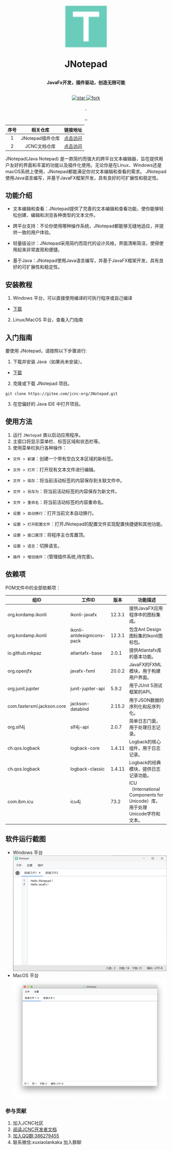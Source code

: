 <p align="center">
  <img src="src/main/resources/img/icon.svg" alt="JNotepad Icon">
<h1 align="center" style="margin: 30px 0 30px; font-weight: bold;">JNotepad</h1>
<h4 align="center" style="margin: 30px 0 30px; font-weight: bold;">JavaFx开发，插件驱动，创造无限可能</h4>

<p align="center">
    <a href='https://gitee.com/jcnc-org/JNotepad/stargazers'><img
            src='https://gitee.com/jcnc-org/JNotepad/badge/star.svg?theme=dark' alt='star'>
    </a>
    <a href='https://gitee.com/jcnc-org/JNotepad/members'><img 
            src='https://gitee.com/jcnc-org/JNotepad/badge/fork.svg?theme=dark' alt='fork'>
    </a>
</p>
<p align="center">
    <a href="https://gitee.com/jcnc-org/JNotepad/blob/master/LICENSE">
        <img src="https://img.shields.io/badge/%20license-GPL--3.0%20-blue" alt="">
    </a>
    <a href="https://gitee.com/jcnc-org/JNotepad/blob/master/LICENSE">
        <img src="https://img.shields.io/badge/version-v1.1.12-blue" alt="">
    </a>
</p>
<p align="center">
    <a href="https://gitee.com/jcnc-org/JNotepad/releases">
        <img src="https://img.shields.io/badge/Windows-Passing-49%2C198%2C84.svg?style=falt&logo=Windows" alt="">
    </a>
    <a href="https://gitee.com/jcnc-org/JNotepad/releases">
        <img src="https://img.shields.io/badge/Ubuntu-Passing-49%2C198%2C84.svg?style=falt&logo=Ubuntu" alt="">
    </a>
    <a href="https://gitee.com/jcnc-org/JNotepad/releases">
        <img src="https://img.shields.io/badge/MacOS-Passing-49%2C198%2C84.svg?style=falt&logo=Apple" alt="">
    </a>
</p>


[jnotepad-official-plugins]:https://gitee.com/jcnc-org/jnotepad-official-plugins
[jcnc-docs]:https://gitee.com/jcnc-org/docs


| 序号  | 相关仓库          |  链接地址                              |
|:---: | :---------------: |  :-----------------------------------:|
|1     | JNotepad插件仓库   | [点击访问][jnotepad-official-plugins]  |
|2     | JCNC文档仓库       | [点击访问][jcnc-docs]                  |

JNotepad(Java Notepad)
是一款简约而强大的跨平台文本编辑器，旨在提供用户友好的界面和丰富的功能以及插件化使用。无论你是在Linux、Windows还是macOS系统上使用，JNotepad都能满足你对文本编辑和查看的需求。
JNotepad使用Java语言编写，并基于JavaFX框架开发，具有良好的可扩展性和稳定性。

## 功能介绍

- 文本编辑和查看：JNotepad提供了完善的文本编辑和查看功能，使你能够轻松创建、编辑和浏览各种类型的文本文件。

- 跨平台支持：不论你使用哪种操作系统，JNotepad都能够无缝地适应，并提供一致的用户体验。

- 轻量级设计：JNotepad采用简约而现代的设计风格，界面清晰简洁，使得使用起来非常直观和便捷。

- 基于Java：JNotepad使用Java语言编写，并基于JavaFX框架开发，具有良好的可扩展性和稳定性。

## 安装教程

1. Windows 平台，可以直接使用编译的可执行程序或自己编译

[gitee-download]: https://gitee.com/jcnc-org/JNotepad/releases

[java-download]: https://www.oracle.com/cn/java/technologies/downloads/

[qq-url]: http://qm.qq.com/cgi-bin/qm/qr?_wv=1027&k=zOfwWb1lcle68cbEdJCjSIp3Itx0nEC0&authKey=bOsZFT9OVYZpZQbS6IYO4onBQoeBorF5nanMEi1G%2FgPbzmUkOweXBo9qB0G34R5K&noverify=0&group_code=386279455

[docs-url]: https://gitee.com/jcnc-org/docs

- [下载][gitee-download]

2. Linux/MacOS 平台，查看入门指南

## 入门指南

要使用 JNotepad，请按照以下步骤进行:

1. 下载并安装 Java（如果尚未安装）。

- [下载][gitee-download]

2. 克隆或下载 JNotepad 项目。

<pre><code>git clone https://gitee.com/jcnc-org/JNotepad.git</code></pre>

3. 在您偏好的 Java IDE 中打开项目。

## 使用方法

1. 运行 `JNotepad` 类以启动应用程序。
2. 主窗口将显示菜单栏、标签区域和状态栏等。
3. 使用菜单栏执行各种操作：

- `文件 > 新建`：创建一个带有空白文本区域的新标签。
- `文件 > 打开`：打开现有文本文件进行编辑。
- `文件 > 保存`：将当前活动标签的内容保存到关联文件中。
- `文件 > 另存为`：将当前活动标签的内容保存为新文件。
- `文件 > 重命名`：将当前活动标签的内容重命名。


- `设置 > 自动换行`：打开当前文本自动换行。
- `设置 > 打开配置文件`：打开JNotepad的配置文件实现配置快捷键和其他功能。
- `设置 > 窗口置顶`：将程序主仓库置顶。
- `设置 > 语言`：切换语言。


- `插件 > 增加插件`：(管理插件系统,待完善)。

## 依赖项

POM文件中的全部依赖项：

| 组ID                        | 工件ID                       | 版本     | 功能描述                                                         |
|----------------------------|----------------------------|--------|--------------------------------------------------------------|
| org.kordamp.ikonli         | ikonli-javafx              | 12.3.1 | 提供JavaFX应用程序中的图标集成。                                          |
| org.kordamp.ikonli         | ikonli-antdesignicons-pack | 12.3.1 | 包含Ant Design图标集的Ikonli图标包。                                   |
| io.github.mkpaz            | atlantafx-base             | 2.0.1  | 提供Atlantafx库的基本功能。                                           |
| org.openjfx                | javafx-fxml                | 20.0.2 | JavaFX的FXML模块，用于构建用户界面。                                      |
| org.junit.jupiter          | junit-jupiter-api          | 5.9.2  | 用于JUnit 5测试框架的API。                                           |
| com.fasterxml.jackson.core | jackson-databind           | 2.15.2 | 用于JSON数据的序列化和反序列化。                                           |
| org.slf4j                  | slf4j-api                  | 2.0.7  | 简单日志门面，用于处理日志记录。                                             |
| ch.qos.logback             | logback-core               | 1.4.11 | Logback的核心组件，用于日志记录。                                         |
| ch.qos.logback             | logback-classic            | 1.4.11 | Logback的经典模块，提供日志记录功能。                                       |
| com.ibm.icu                | icu4j                      | 73.2   | ICU（International Components for Unicode）库，用于处理Unicode字符和文本。 |

## 软件运行截图

- Windows 平台
  ![Windows](screenshot/windows-1.png)
- MacOS 平台   
  ![MacOS](screenshot/Mac0S-1.png)

### 参与贡献

1. 加入JCNC社区
1. [阅读JCNC开发者文档][docs-url]
1. [加入QQ群:386279455][qq-url]
1. 联系微信:xuxiaolankaka 加入群聊